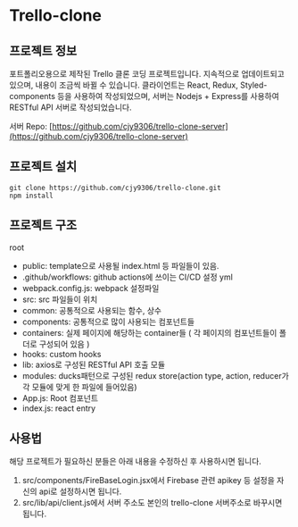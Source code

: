 # Trello-clone

## 프로젝트 정보
포트폴리오용으로 제작된 Trello 클론 코딩 프로젝트입니다.
지속적으로 업데이트되고 있으며, 내용이 조금씩 바뀔 수 있습니다.
클라이언트는 React, Redux, Styled-components 등을 사용하여 작성되었으며, 서버는 Nodejs + Express를 사용하여 RESTful API 서버로 작성되었습니다.

서버 Repo: [https://github.com/cjy9306/trello-clone-server](https://github.com/cjy9306/trello-clone-server)

## 프로젝트 설치
```
git clone https://github.com/cjy9306/trello-clone.git
npm install
```

## 프로젝트 구조
root
 - public: template으로 사용될 index.html 등 파일들이 있음.
 - .github/workflows: github actions에 쓰이는 CI/CD 설정 yml 
 - webpack.config.js: webpack 설정파일
 - src: src 파일들이 위치
  - common: 공통적으로 사용되는 함수, 상수
  - components: 공통적으로 많이 사용되는 컴포넌트들
  - containers: 실제 페이지에 해당하는 container들 ( 각 페이지의 컴포넌트들이 폴더로 구성되어 있음 )
  - hooks: custom hooks
  - lib: axios로 구성된 RESTful API 호출 모듈
  - modules: ducks패턴으로 구성된 redux store(action type, action, reducer가 각 모듈에 맞게 한 파일에 들어있음)
  - App.js: Root 컴포넌트
  - index.js: react entry
 
  

## 사용법
해당 프로젝트가 필요하신 분들은 아래 내용을 수정하신 후 사용하시면 됩니다.
1. src/components/FireBaseLogin.jsx에서 Firebase 관련 apikey 등 설정을 자신의 api로 설정하시면 됩니다.
2. src/lib/api/client.js에서 서버 주소도 본인의 trello-clone 서버주소로 바꾸시면 됩니다.
